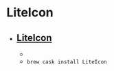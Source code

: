 # LiteIcon
- [LiteIcon](https://freemacsoft.net/liteicon/)
  - 
  - 
  - `brew cask install LiteIcon`
